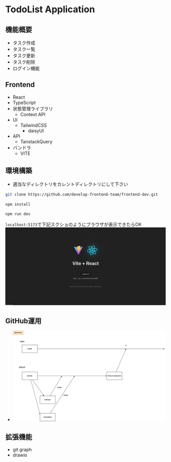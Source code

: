 # TodoList Application
## 機能概要
- タスク作成
- タスク一覧
- タスク更新
- タスク削除
- ログイン機能
## Frontend
- React
- TypeScript
- 状態管理ライブラリ
  - Context API
- UI
  - TailwindCSS
    - daisyUI
- API
  - TanstackQuery
- バンドラ
  - VITE
## 環境構築
- 適当なディレクトリをカレントディレクトリにして下さい
```sh
git clone https://github.com/develop-frontend-team/frontend-dev.git
```
```sh
npm install
```
```sh 
npm run dev
```
`localhost:5173`で下記スクショのようにブラウザが表示できたらOK
![image](./images/screenshot.png)

## GitHub運用
- ![images](./images/github-flow.drawio.png)
## 拡張機能
- git graph
- drawio
